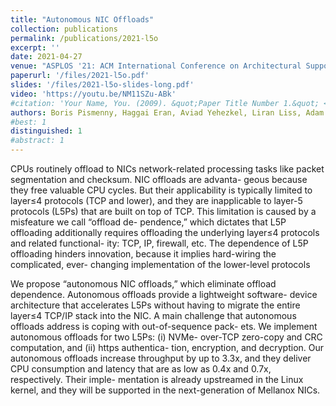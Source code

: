 ```yaml
---
title: "Autonomous NIC Offloads"
collection: publications
permalink: /publications/2021-l5o
excerpt: ''
date: 2021-04-27
venue: "ASPLOS '21: ACM International Conference on Architectural Support for Languages and Operating Systems"
paperurl: '/files/2021-l5o.pdf'
slides: '/files/2021-l5o-slides-long.pdf'
video: 'https://youtu.be/NM11SZu-ABk'
#citation: 'Your Name, You. (2009). &quot;Paper Title Number 1.&quot; <i>Journal 1</i>. 1(1).'
authors: Boris Pismenny, Haggai Eran, Aviad Yehezkel, Liran Liss, Adam Morrison, Dan Tsafrir
#best: 1
distinguished: 1
#abstract: 1
---
```

CPUs routinely offload to NICs network-related processing tasks
like packet segmentation and checksum. NIC offloads are advanta-
geous because they free valuable CPU cycles. But their applicability
is typically limited to layer≤4 protocols (TCP and lower), and they
are inapplicable to layer-5 protocols (L5Ps) that are built on top of
TCP. This limitation is caused by a misfeature we call “offload de-
pendence,” which dictates that L5P offloading additionally requires
offloading the underlying layer≤4 protocols and related functional-
ity: TCP, IP, firewall, etc. The dependence of L5P offloading hinders
innovation, because it implies hard-wiring the complicated, ever-
changing implementation of the lower-level protocols

We propose “autonomous NIC offloads,” which eliminate offload
dependence. Autonomous offloads provide a lightweight software-
device architecture that accelerates L5Ps without having to migrate
the entire layer≤4 TCP/IP stack into the NIC. A main challenge that
autonomous offloads address is coping with out-of-sequence pack-
ets. We implement autonomous offloads for two L5Ps: (i) NVMe-
over-TCP zero-copy and CRC computation, and (ii) https authentica-
tion, encryption, and decryption. Our autonomous offloads increase
throughput by up to 3.3x, and they deliver CPU consumption and
latency that are as low as 0.4x and 0.7x, respectively. Their imple-
mentation is already upstreamed in the Linux kernel, and they will
be supported in the next-generation of Mellanox NICs.
